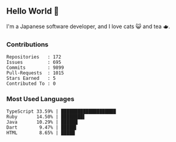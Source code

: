 ## Hello World 👋

I'm a Japanese software developer, and I love cats 😺 and tea 🫖.

### Contributions

    Repositories   : 172
    Issues         : 695
    Commits        : 9899
    Pull-Requests  : 1015
    Stars Earned   : 5
    Contributed To : 0

### Most Used Languages

    TypeScript 33.59% | ████████████████████
    Ruby       14.50% | ████████▌
    Java       10.29% | ██████
    Dart        9.47% | █████▌
    HTML        8.65% | █████
